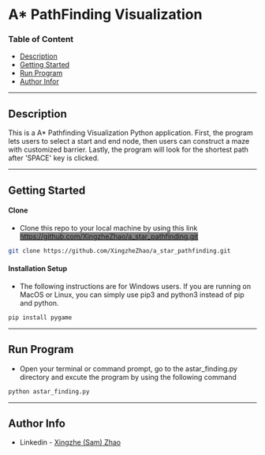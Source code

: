 # A\* PathFinding Visualization

### Table of Content

- [Description](#description)
- [Getting Started](#getting-started)
- [Run Program](#run-program)
- [Author Infor](#author-info)

---

## Description

This is a A\* Pathfinding Visualization Python application. First, the program lets users to select a start and end node, then users can construct a maze with customized barrier. Lastly, the program will look for the shortest path after 'SPACE' key is clicked.

---

## Getting Started

#### Clone

- Clone this repo to your local machine by using this link <span style="background-color:grey">https://github.com/XingzheZhao/a_star_pathfinding.git</span>

```bash
git clone https://github.com/XingzheZhao/a_star_pathfinding.git
```

#### Installation Setup

- The following instructions are for Windows users. If you are running on MacOS or Linux, you can simply use pip3 and python3 instead of pip and python.

```bash
pip install pygame
```

---

## Run Program

- Open your terminal or command prompt, go to the astar_finding.py directory and excute the program by using the following command

```bash
python astar_finding.py
```

---

## Author Info

- Linkedin - [Xingzhe (Sam) Zhao](www.linkedin.com/in/sam-xingzhe-zhao-ab61a1112)
